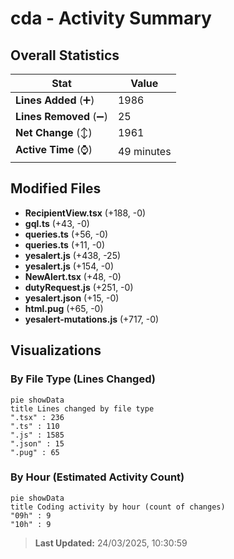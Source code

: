 # cda - Activity Summary 

## Overall Statistics

| Stat                   | Value                                                             |
| ---------------------- | ----------------------------------------------------------------- |
| **Lines Added** (➕)   | 1986                                          |
| **Lines Removed** (➖) | 25                                        |
| **Net Change** (↕)    | 1961                |
| **Active Time** (⌚)   | 49 minutes |


## Modified Files
- **RecipientView.tsx** (+188, -0)
- **gql.ts** (+43, -0)
- **queries.ts** (+56, -0)
- **queries.ts** (+11, -0)
- **yesalert.js** (+438, -25)
- **yesalert.js** (+154, -0)
- **NewAlert.tsx** (+48, -0)
- **dutyRequest.js** (+251, -0)
- **yesalert.json** (+15, -0)
- **html.pug** (+65, -0)
- **yesalert-mutations.js** (+717, -0)

## Visualizations

### By File Type (Lines Changed)

```mermaid
pie showData
title Lines changed by file type
".tsx" : 236
".ts" : 110
".js" : 1585
".json" : 15
".pug" : 65
```

### By Hour (Estimated Activity Count)

```mermaid
pie showData
title Coding activity by hour (count of changes)
"09h" : 9
"10h" : 9
```


> **Last Updated:** 24/03/2025, 10:30:59
